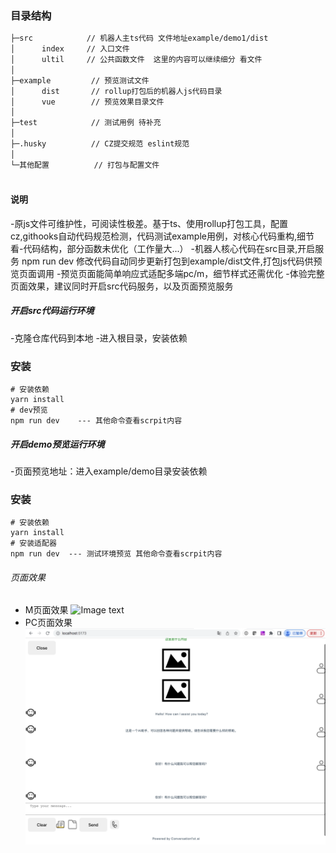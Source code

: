 
### 目录结构
```bash
├─src            // 机器人主ts代码 文件地址example/demo1/dist
│      index     // 入口文件
│      ultil     // 公共函数文件  这里的内容可以继续细分 看文件
│ 
├─example         // 预览测试文件
│      dist       // rollup打包后的机器人js代码目录
│      vue        // 预览效果目录文件
│ 
├─test            // 测试用例 待补充
│  
├─.husky          // CZ提交规范 eslint规范
│     
└─其他配置          // 打包与配置文件
        
```

#### 说明
-原js文件可维护性，可阅读性极差。基于ts、使用rollup打包工具，配置cz,githooks自动代码规范检测，代码测试example用例，对核心代码重构,细节看-代码结构，部分函数未优化（工作量大...）
-机器人核心代码在src目录,开启服务 npm run dev 修改代码自动同步更新打包到example/dist文件,打包js代码供预览页面调用
-预览页面能简单响应式适配多端pc/m，细节样式还需优化
-体验完整页面效果，建议同时开启src代码服务，以及页面预览服务

##### 开启src代码运行环境
-克隆仓库代码到本地
-进入根目录，安装依赖
### 安装
```shell
# 安装依赖
yarn install
# dev预览
npm run dev    --- 其他命令查看scrpit内容
```

##### 开启demo预览运行环境
-页面预览地址：进入example/demo目录安装依赖
### 安装
```shell
# 安装依赖
yarn install
# 安装适配器
npm run dev  --- 测试环境预览 其他命令查看scrpit内容
```

###### 页面效果
- M页面效果
![Image text](https://github.com/STWS-orz/chatbot/blob/main/example/demo1/public/e-effect.png)
- PC页面效果
![Image text](https://github.com/STWS-orz/chatbot/blob/main/example/demo1/public/pc-effect.png)

